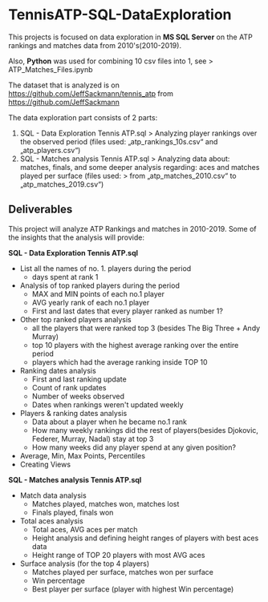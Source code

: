 # TennisATP-SQL-DataExploration
This projects is focused on data exploration in **MS SQL Server** on the ATP rankings and matches data from 2010's(2010-2019).

Also, **Python** was used for combining 10 csv files into 1, see > ATP_Matches_Files.ipynb

The dataset that is analyzed is on https://github.com/JeffSackmann/tennis_atp from https://github.com/JeffSackmann 

The data exploration part consists of 2 parts:
1. SQL - Data Exploration Tennis ATP.sql >  Analyzing player rankings over the observed period
                                            (files used: „atp_rankings_10s.csv“ and „atp_players.csv“)
2. SQL - Matches analysis Tennis ATP.sql >  Analyzing data about: matches, finals, and some deeper analysis regarding: aces and matches played per surface
                                            (files used: > from „atp_matches_2010.csv“ to „atp_matches_2019.csv“)


## Deliverables
This project will analyze ATP Rankings and matches in 2010-2019.
Some of the insights that the analysis will provide:

**SQL - Data Exploration Tennis ATP.sql**
-	List all the names of no. 1. players during the period
     - days spent at rank 1
-	Analysis of top ranked players during the period
     - MAX and MIN points of each no.1 player
     - AVG yearly rank of each no.1 player
     - First and last dates that every player ranked as number 1?
-    Other top ranked players analysis
     - all the players that were ranked top 3 (besides The Big Three + Andy Murray)
     - top 10 players with the highest average ranking over the entire period
     - players which had the average ranking inside TOP 10
-    Ranking dates analysis
     - First and last ranking update
     - Count of rank updates
     - Number of weeks observed
     - Dates when rankings weren't updated weekly
-    Players & ranking dates analysis
     - Data about a player when he became no.1 rank
     - How many weekly rankings did the rest of players(besides Djokovic, Federer, Murray, Nadal) stay at top 3
     - How many weeks did any player spend at any given position?
-	Average, Min, Max Points, Percentiles
-	Creating Views

**SQL - Matches analysis Tennis ATP.sql**
-	Match data analysis
     - Matches played, matches won, matches lost
     - Finals played, finals won
-    Total aces analysis
     - Total aces, AVG aces per match
     - Height analysis and defining height ranges of players with best aces data
     - Height range of TOP 20 players with most AVG aces
-    Surface analysis (for the top 4 players)
     - Matches played per surface, matches won per surface
     - Win percentage
     - Best player per surface (player with highest Win percentage) 

